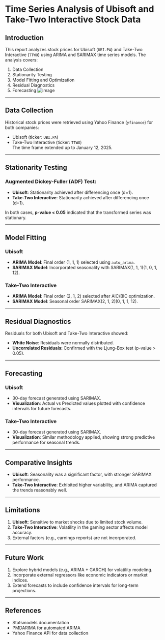 # Time Series Analysis of Ubisoft and Take-Two Interactive Stock Data

## Introduction
This report analyzes stock prices for Ubisoft (`UBI.PA`) and Take-Two Interactive (`TTWO`) using ARIMA and SARIMAX time series models. The analysis covers:

1. Data Collection
2. Stationarity Testing
3. Model Fitting and Optimization
4. Residual Diagnostics
5. Forecasting
![image](https://github.com/user-attachments/assets/59e76c3b-3fab-4016-ab7d-a2f6dbdd3e3e)

---

## Data Collection
Historical stock prices were retrieved using Yahoo Finance (`yfinance`) for both companies:
- Ubisoft (ticker: `UBI.PA`)
- Take-Two Interactive (ticker: `TTWO`)  
The time frame extended up to January 12, 2025.

---

## Stationarity Testing
### Augmented Dickey-Fuller (ADF) Test:
- **Ubisoft**: Stationarity achieved after differencing once (d=1).  
- **Take-Two Interactive**: Stationarity achieved after differencing once (d=1).  

In both cases, **p-value < 0.05** indicated that the transformed series was stationary.

---

## Model Fitting
### Ubisoft
- **ARIMA Model**: Final order (1, 1, 1) selected using `auto_arima`.
- **SARIMAX Model**: Incorporated seasonality with SARIMAX(1, 1, 1)(1, 0, 1, 12).

### Take-Two Interactive
- **ARIMA Model**: Final order (2, 1, 2) selected after AIC/BIC optimization.
- **SARIMAX Model**: Seasonal order SARIMAX(2, 1, 2)(0, 1, 1, 12).

---

## Residual Diagnostics
Residuals for both Ubisoft and Take-Two Interactive showed:
- **White Noise**: Residuals were normally distributed.
- **Uncorrelated Residuals**: Confirmed with the Ljung-Box test (p-value > 0.05).

---

## Forecasting
### Ubisoft
- 30-day forecast generated using SARIMAX.
- **Visualization**: Actual vs Predicted values plotted with confidence intervals for future forecasts.

### Take-Two Interactive
- 30-day forecast generated using SARIMAX.
- **Visualization**: Similar methodology applied, showing strong predictive performance for seasonal trends.

---

## Comparative Insights
- **Ubisoft**: Seasonality was a significant factor, with stronger SARIMAX performance.
- **Take-Two Interactive**: Exhibited higher variability, and ARIMA captured the trends reasonably well.

---

## Limitations
1. **Ubisoft**: Sensitive to market shocks due to limited stock volume.
2. **Take-Two Interactive**: Volatility in the gaming sector affects model accuracy.
3. External factors (e.g., earnings reports) are not incorporated.

---

## Future Work
1. Explore hybrid models (e.g., ARIMA + GARCH) for volatility modeling.
2. Incorporate external regressors like economic indicators or market indices.
3. Extend forecasts to include confidence intervals for long-term projections.

---

## References
- Statsmodels documentation
- PMDARIMA for automated ARIMA
- Yahoo Finance API for data collection
